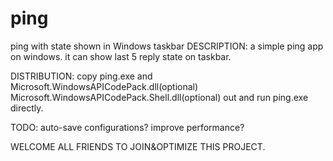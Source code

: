 # ping
ping with state shown in Windows taskbar
DESCRIPTION:
a simple ping app on windows.
it can show last 5 reply state on taskbar.

DISTRIBUTION:
copy ping.exe and Microsoft.WindowsAPICodePack.dll(optional) Microsoft.WindowsAPICodePack.Shell.dll(optional) out and run ping.exe directly.

TODO:
auto-save configurations?
improve performance?

WELCOME ALL FRIENDS TO JOIN&OPTIMIZE THIS PROJECT.
